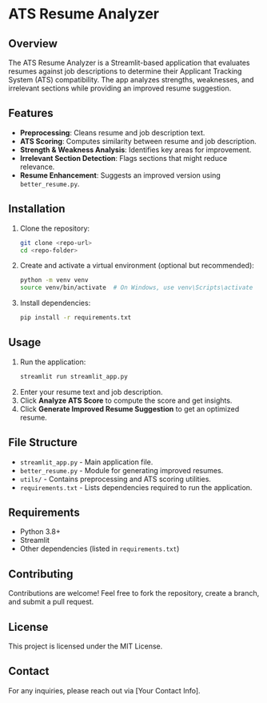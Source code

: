 # ATS Resume Analyzer

## Overview
The ATS Resume Analyzer is a Streamlit-based application that evaluates resumes against job descriptions to determine their Applicant Tracking System (ATS) compatibility. The app analyzes strengths, weaknesses, and irrelevant sections while providing an improved resume suggestion.

## Features
- **Preprocessing**: Cleans resume and job description text.
- **ATS Scoring**: Computes similarity between resume and job description.
- **Strength & Weakness Analysis**: Identifies key areas for improvement.
- **Irrelevant Section Detection**: Flags sections that might reduce relevance.
- **Resume Enhancement**: Suggests an improved version using `better_resume.py`.

## Installation
1. Clone the repository:
   ```bash
   git clone <repo-url>
   cd <repo-folder>
   ```
2. Create and activate a virtual environment (optional but recommended):
   ```bash
   python -m venv venv
   source venv/bin/activate  # On Windows, use venv\Scripts\activate
   ```
3. Install dependencies:
   ```bash
   pip install -r requirements.txt
   ```

## Usage
1. Run the application:
   ```bash
   streamlit run streamlit_app.py
   ```
2. Enter your resume text and job description.
3. Click **Analyze ATS Score** to compute the score and get insights.
4. Click **Generate Improved Resume Suggestion** to get an optimized resume.

## File Structure
- `streamlit_app.py` - Main application file.
- `better_resume.py` - Module for generating improved resumes.
- `utils/` - Contains preprocessing and ATS scoring utilities.
- `requirements.txt` - Lists dependencies required to run the application.

## Requirements
- Python 3.8+
- Streamlit
- Other dependencies (listed in `requirements.txt`)

## Contributing
Contributions are welcome! Feel free to fork the repository, create a branch, and submit a pull request.

## License
This project is licensed under the MIT License.

## Contact
For any inquiries, please reach out via [Your Contact Info].

